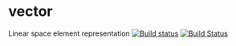 # vector
Linear space element representation
[![Build status](https://ci.appveyor.com/api/projects/status/d135pixygbgk9bkb/branch/Anton222?svg=true)](https://ci.appveyor.com/project/Engage222/vector-pnd4g/branch/Anton222)
[![Build Status](https://travis-ci.org/Engage222/vector.svg?branch=Anton222)](https://travis-ci.org/Engage222/vector) 